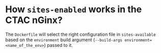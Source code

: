 # How `sites-enabled` works in the CTAC nGinx?

The `Dockerfile` will select the right configuration file in `sites-available` based on the `environment` build argument
(`--build-args environment=<name_of_the_env>`) passed to it.
